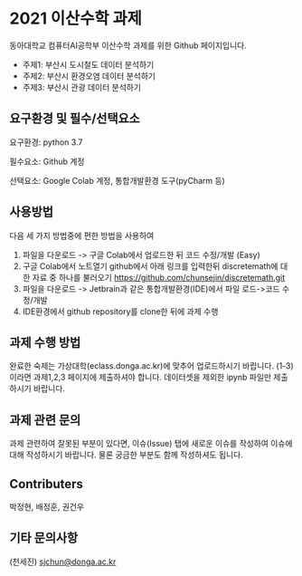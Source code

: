 # 2021 이산수학 과제
동아대학교 컴퓨터AI공학부 이산수학 과제를 위한 Github 페이지입니다.
* 주제1: 부산시 도시철도 데이터 분석하기
* 주제2: 부산시 환경오염 데이터 분석하기
* 주제3: 부산시 관광 데이터 분석하기 

## 요구환경 및 필수/선택요소
요구환경: python 3.7

필수요소: Github 계정

선택요소: Google Colab 계정, 통합개발환경 도구(pyCharm 등)


## 사용방법
다음 세 가지 방법중에 편한 방법을 사용하여 
1. 파일을 다운로드 -> 구글 Colab에서 업로드한 뒤 코드 수정/개발 (Easy)
2. 구글 Colab에서 노트열기 github에서 아래 링크를 입력한뒤 discretemath에 대한 자료 중 하나를 불러오기
   https://github.com/chunsejin/discretemath.git
3. 파일을 다운로드 -> Jetbrain과 같은 통합개발환경(IDE)에서 파일 로드->코드 수정/개발
4. IDE환경에서 github repository를 clone한 뒤에 과제 수행

## 과제 수행 방법
완료한 숙제는 가상대학(eclass.donga.ac.kr)에 맞추어 업로드하시기 바랍니다.
(1-3)이라면 과제1,2,3 페이지에 제출하셔야 합니다. 데이터셋을 제외한 ipynb 파일만 제출하시기 바랍니다.

## 과제 관련 문의
과제 관련하여 잘못된 부분이 있다면, 이슈(Issue) 탭에 새로운 이슈를 작성하여 이슈에 대해 작성하시기 바랍니다. 물론 궁금한 부분도 함께 작성하셔도 됩니다.

## Contributers
박정현, 배정훈, 권건우

## 기타 문의사항
(천세진) sjchun@donga.ac.kr

